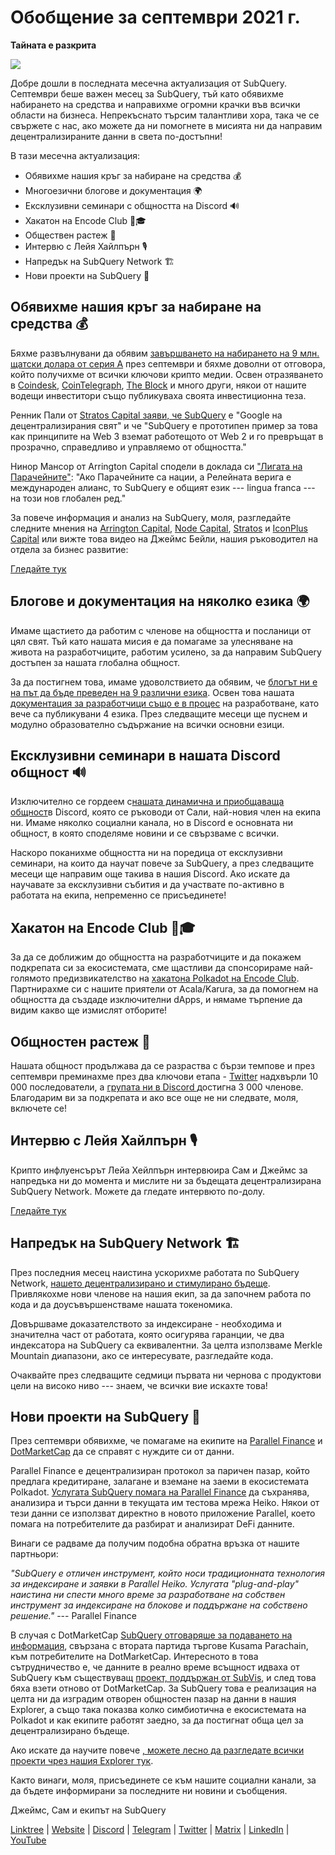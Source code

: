 # Обобщение за септември 2021 г.

**Тайната е разкрита**

![](https://miro.medium.com/max/700/1*nU7PnYFMR6MMBfccYE_Ujg.png)

Добре дошли в последната месечна актуализация от SubQuery. Септември беше важен месец за SubQuery, тъй като обявихме набирането на средства и направихме огромни крачки във всички области на бизнеса. Непрекъснато търсим талантливи хора, така че се свържете с нас, ако можете да ни помогнете в мисията ни да направим децентрализираните данни в света по-достъпни!

В тази месечна актуализация:

- Обявихме нашия кръг за набиране на средства 💰
- Многоезични блогове и документация 🌍
- Ексклузивни семинари с общността на Discord 🔊
- Хакатон на Encode Club 👩🎓
- Обществен растеж 🚀
- Интервю с Лейя Хайлпърн 🎙
- Напредък на SubQuery Network 🏗
- Нови проекти на SubQuery 🤝

## Обявихме нашия кръг за набиране на средства 💰

Бяхме развълнувани да обявим [завършването на набирането на 9 млн. щатски долара от серия А](https://subquery.medium.com/series-a-1abed6c1c2af) през септември и бяхме доволни от отговора, който получихме от всички ключови крипто медии. Освен отразяването в [Coindesk](https://www.coindesk.com/business/2021/09/08/subquery-gets-9m-in-series-a-to-improve-access-to-blockchain-data-on-polkadot/), [CoinTelegraph](https://cointelegraph.com/news/subquery-raises-9m-for-polkadot-data-protocol), [The Block](https://www.theblockcrypto.com/post/116915/subquery-indexing-protocol-polkadot-funding-saft) и много други, някои от нашите водещи инвеститори също публикуваха своята инвестиционна теза.

Ренник Пали от [Stratos Capital заяви, че SubQuery](https://medium.com/stratos-technologies/the-google-of-the-decentralized-world-our-investment-in-subquery-e6e7d949b00a) е "Google на децентрализирания свят" и че "SubQuery е прототипен пример за това как принципите на Web 3 вземат работещото от Web 2 и го превръщат в прозрачно, справедливо и управляемо от общността."

Нинор Мансор от Arrington Capital сподели в доклада си ["Лигата на Парачейните"](https://arringtonxrpcapital.com/2021/09/17/the-league-of-parachains-polkadot/): "Ако Парачейните са нации, а Релейната верига е международен алианс, то SubQuery е общият език --- lingua franca --- на този нов глобален ред."

За повече информация и анализ на SubQuery, моля, разгледайте следните мнения на [Arrington Capital](https://arringtonxrpcapital.com/2021/09/08/building-the-multi-chain-world-announcing-our-investment-into-subquery/), [Node Capital](https://www.node.capital/blog-posts/a-subquery-to-supercharge-your-insights), [Stratos](https://medium.com/stratos-technologies/the-google-of-the-decentralized-world-our-investment-in-subquery-e6e7d949b00a) и [IconPlus Capital](https://medium.com/@iconpluscapital/understanding-the-aggregation-of-data-in-subquery-network-investment-thesis-90fe8f6b7abe) или вижте това видео на Джеймс Бейли, нашия ръководител на отдела за бизнес развитие:

[Гледайте тук](https://youtu.be/NRn3E-ERIds)

## Блогове и документация на няколко езика 🌍

Имаме щастието да работим с членове на общността и посланици от цял свят. Тъй като нашата мисия е да помагаме за улесняване на живота на разработчиците, работим усилено, за да направим SubQuery достъпен за нашата глобална общност.

За да постигнем това, имаме удоволствието да обявим, че [блогът ни е на път да бъде преведен на 9 различни езика](https://blog.subquery.network/). Освен това нашата [документация за разработчици също е в процес](https://doc.subquery.network/) на разработване, като вече са публикувани 4 езика. През следващите месеци ще пуснем и модулно образователно съдържание на всички основни езици.

## Ексклузивни семинари в нашата Discord общност 🔊

Изключително се гордеем с[нашата динамична и приобщаваща общност](https://discord.com/invite/subquery)в Discord, която се ръководи от Сали, най-новия член на екипа ни. Имаме няколко социални канала, но в Discord е основната ни общност, в която споделяме новини и се свързваме с всички.

Наскоро поканихме общността ни на поредица от ексклузивни семинари, на които да научат повече за SubQuery, а през следващите месеци ще направим още такива в нашия Discord. Ако искате да научавате за ексклузивни събития и да участвате по-активно в работата на екипа, непременно се присъединете!

## Хакатон на Encode Club 👩🎓

За да се доближим до общността на разработчиците и да покажем подкрепата си за екосистемата, сме щастливи да спонсорираме най-голямото предизвикателство на [хакатона Polkadot на Encode Club](https://medium.com/encode-club/polkadot-hack-challenges-7cfeba1a4c0e). Партнирахме си с нашите приятели от Acala/Karura, за да помогнем на общността да създаде изключителни dApps, и нямаме търпение да видим какво ще измислят отборите!

## Общностен растеж 🚀

Нашата общност продължава да се разраства с бързи темпове и през септември преминахме през два ключови етапа - [Twitter](https://twitter.com/SubQueryNetwork) надхвърли 10 000 последователи, а [групата ни в Discord ](https://discord.com/invite/subquery)достигна 3 000 членове. Благодарим ви за подкрепата и ако все още не ни следвате, моля, включете се!

## Интервю с Лейя Хайлпърн 🎙

Крипто инфлуенсърът Лейа Хейлпърн интервюира Сам и Джеймс за напредъка ни до момента и мислите ни за бъдещата децентрализирана SubQuery Network. Можете да гледате интервюто по-долу.

[Гледайте тук](https://youtu.be/WApnpFjEofg)

## Напредък на SubQuery Network 🏗

През последния месец наистина ускорихме работата по SubQuery Network, [нашето децентрализирано и стимулирано бъдеще](https://subquery.medium.com/the-subquery-network-a-summary-46cde0acb010). Привлякохме нови членове на нашия екип, за да започнем работа по кода и да доусъвършенстваме нашата токеномика.

Довършваме доказателството за индексиране - необходима и значителна част от работата, която осигурява гаранции, че два индексатора на SubQuery са еквивалентни. За целта използваме Merkle Mountain диапазони, ако се интересувате, разгледайте кода.

Очаквайте през следващите седмици първата ни чернова с продуктови цели на високо ниво --- знаем, че всички вие искахте това!

## Нови проекти на SubQuery 🤝

През септември обявихме, че помагаме на екипите на [Parallel Finance](https://parallel.fi/) и [DotMarketCap](http://www.dotmarketcap.com/) да се справят с нуждите си от данни.

Parallel Finance е децентрализиран протокол за паричен пазар, който предлага кредитиране, залагане и вземане на заеми в екосистемата Polkadot. [Услугата SubQuery помага на Parallel Finance](https://subquery.medium.com/parallel-finance-is-creating-the-next-defi-platform-using-subquery-6fc1e366985a) да съхранява, анализира и търси данни в текущата им тестова мрежа Heiko. Някои от тези данни се използват директно в новото приложение Parallel, което помага на потребителите да разбират и анализират DeFi данните.

Винаги се радваме да получим подобна обратна връзка от нашите партньори:

_"SubQuery е отличен инструмент, който носи традиционната технология за индексиране и заявки в Parallel Heiko. Услугата "plug-and-play" наистина ни спести много време за разработване на собствен инструмент за индексиране на блокове и поддържане на собствено решение."_ --- Parallel Finance

В случая с DotMarketCap [SubQuery отговаряше за подаването на информация](https://subquery.medium.com/dotmarketcap-2-0-launches-with-support-from-subquery-and-subvis-ef85b5e0ee31), свързана с втората партида търгове Kusama Parachain, към потребителите на DotMarketCap. Интересното в това сътрудничество е, че данните в реално време всъщност идваха от SubQuery към съществуващ [проект, поддържан от SubVis](https://explorer.subquery.network/subquery/subvis-io/kusama-auction), и след това бяха взети отново от DotMarketCap. За SubQuery това е реализация на целта ни да изградим отворен общностен пазар на данни в нашия Explorer, а също така показва колко симбиотична е екосистемата на Polkadot и как екипите работят заедно, за да постигнат обща цел за децентрализирано бъдеще.

Ако искате да научите повече [, можете лесно да разгледате всички проекти чрез нашия Explorer тук](https://explorer.subquery.network/).

Както винаги, моля, присъединете се към нашите социални канали, за да бъдете информирани за последните ни новини и съобщения.

Джеймс, Сам и екипът на SubQuery

[Linktree](https://linktr.ee/subquerynetwork) | [Website](https://subquery.network/) | [Discord](https://discord.com/invite/78zg8aBSMG) | [Telegram](https://t.me/subquerynetwork) | [Twitter](https://twitter.com/subquerynetwork) | [Matrix](https://matrix.to/#/#subquery:matrix.org) | [LinkedIn](https://www.linkedin.com/company/subquery) | [YouTube](https://www.youtube.com/channel/UCi1a6NUUjegcLHDFLr7CqLw)

